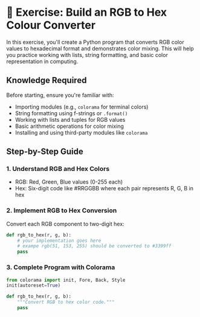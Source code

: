 # 🐍 Exercise: Build an RGB to Hex Colour Converter

In this exercise, you'll create a Python program that converts RGB color values to hexadecimal format and demonstrates color mixing. This will help you practice working with lists, string formatting, and basic color representation in computing.

## Knowledge Required

Before starting, ensure you're familiar with:

- Importing modules (e.g., `colorama` for terminal colors)
- String formatting using f-strings or `.format()`
- Working with lists and tuples for RGB values
- Basic arithmetic operations for color mixing
- Installing and using third-party modules like `colorama`

## Step-by-Step Guide

### 1. Understand RGB and Hex Colors

- RGB: Red, Green, Blue values (0-255 each)
- Hex: Six-digit code like #RRGGBB where each pair represents R, G, B in hex

### 2. Implement RGB to Hex Conversion

Convert each RGB component to two-digit hex:

```python
def rgb_to_hex(r, g, b):
    # your implementation goes here
    # exampe rgb(51, 153, 255) should be converted to #3399ff
    pass
```

### 3. Complete Program with Colorama

```python
from colorama import init, Fore, Back, Style
init(autoreset=True)

def rgb_to_hex(r, g, b):
    """Convert RGB to hex color code."""
    pass




